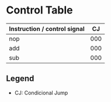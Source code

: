 # Control Table
|Instruction / control signal | CJ |
|-|-|
| nop | 000 |
| add | 000 |
| sub | 000 |

## Legend
- CJ: Condicional Jump
